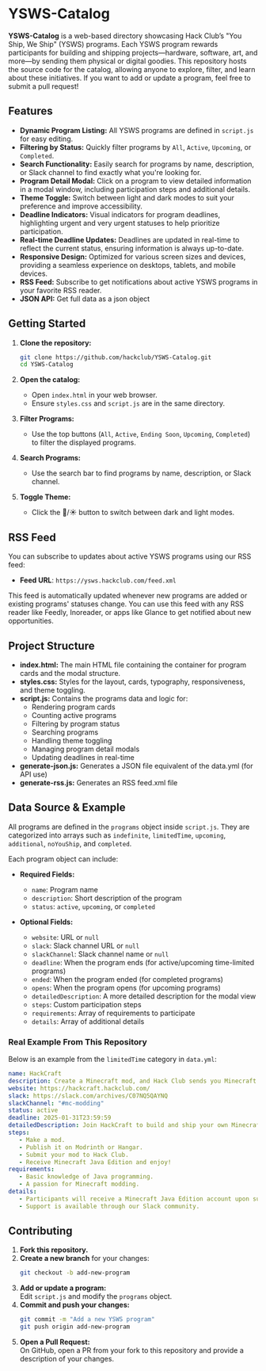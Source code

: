 # YSWS-Catalog

**YSWS-Catalog** is a web-based directory showcasing Hack Club’s "You Ship, We Ship" (YSWS) programs. Each YSWS program rewards participants for building and shipping projects—hardware, software, art, and more—by sending them physical or digital goodies. This repository hosts the source code for the catalog, allowing anyone to explore, filter, and learn about these initiatives. If you want to add or update a program, feel free to submit a pull request!

## Features

- **Dynamic Program Listing:** All YSWS programs are defined in `script.js` for easy editing.
- **Filtering by Status:** Quickly filter programs by `All`, `Active`, `Upcoming`, or `Completed`.
- **Search Functionality:** Easily search for programs by name, description, or Slack channel to find exactly what you're looking for.
- **Program Detail Modal:** Click on a program to view detailed information in a modal window, including participation steps and additional details.
- **Theme Toggle:** Switch between light and dark modes to suit your preference and improve accessibility.
- **Deadline Indicators:** Visual indicators for program deadlines, highlighting urgent and very urgent statuses to help prioritize participation.
- **Real-time Deadline Updates:** Deadlines are updated in real-time to reflect the current status, ensuring information is always up-to-date.
- **Responsive Design:** Optimized for various screen sizes and devices, providing a seamless experience on desktops, tablets, and mobile devices.
- **RSS Feed:** Subscribe to get notifications about active YSWS programs in your favorite RSS reader.
- **JSON API:** Get full data as a json object

## Getting Started

1. **Clone the repository:**
   ```bash
   git clone https://github.com/hackclub/YSWS-Catalog.git
   cd YSWS-Catalog
   ```

2. **Open the catalog:**
   - Open `index.html` in your web browser.
   - Ensure `styles.css` and `script.js` are in the same directory.

3. **Filter Programs:**
   - Use the top buttons (`All`, `Active`, `Ending Soon`, `Upcoming`, `Completed`) to filter the displayed programs.

4. **Search Programs:**
   - Use the search bar to find programs by name, description, or Slack channel.

5. **Toggle Theme:**
   - Click the 🌙/☀️ button to switch between dark and light modes.

## RSS Feed

You can subscribe to updates about active YSWS programs using our RSS feed:

- **Feed URL**: `https://ysws.hackclub.com/feed.xml`

This feed is automatically updated whenever new programs are added or existing programs' statuses change. You can use this feed with any RSS reader like Feedly, Inoreader, or apps like Glance to get notified about new opportunities.

## Project Structure

- **index.html:** The main HTML file containing the container for program cards and the modal structure.
- **styles.css:** Styles for the layout, cards, typography, responsiveness, and theme toggling.
- **script.js:** Contains the programs data and logic for:
  - Rendering program cards
  - Counting active programs
  - Filtering by program status
  - Searching programs
  - Handling theme toggling
  - Managing program detail modals
  - Updating deadlines in real-time
- **generate-json.js:** Generates a JSON file equivalent of the data.yml (for API use)
- **generate-rss.js:** Generates an RSS feed.xml file

## Data Source & Example

All programs are defined in the `programs` object inside `script.js`. They are categorized into arrays such as `indefinite`, `limitedTime`, `upcoming`, `additional`, `noYouShip`, and `completed`.

Each program object can include:

- **Required Fields:**
  - `name`: Program name
  - `description`: Short description of the program
  - `status`: `active`, `upcoming`, or `completed`

- **Optional Fields:**
  - `website`: URL or `null`
  - `slack`: Slack channel URL or `null`
  - `slackChannel`: Slack channel name or `null`
  - `deadline`: When the program ends (for active/upcoming time-limited programs)
  - `ended`: When the program ended (for completed programs)
  - `opens`: When the program opens (for upcoming programs)
  - `detailedDescription`: A more detailed description for the modal view
  - `steps`: Custom participation steps
  - `requirements`: Array of requirements to participate
  - `details`: Array of additional details

### Real Example From This Repository

Below is an example from the `limitedTime` category in `data.yml`:

```yml
name: HackCraft
description: Create a Minecraft mod, and Hack Club sends you Minecraft Java!
website: https://hackcraft.hackclub.com/
slack: https://slack.com/archives/C07NQ5QAYNQ
slackChannel: "#mc-modding"
status: active
deadline: 2025-01-31T23:59:59
detailedDescription: Join HackCraft to build and ship your own Minecraft mod. Access exclusive resources and a supportive community.
steps:
   - Make a mod.
   - Publish it on Modrinth or Hangar.
   - Submit your mod to Hack Club.
   - Receive Minecraft Java Edition and enjoy!
requirements:
   - Basic knowledge of Java programming.
   - A passion for Minecraft modding.
details:
   - Participants will receive a Minecraft Java Edition account upon successful submission.
   - Support is available through our Slack community.
```

## Contributing

1. **Fork this repository.**
2. **Create a new branch** for your changes:
   ```bash
   git checkout -b add-new-program
   ```
3. **Add or update a program:**  
   Edit `script.js` and modify the `programs` object.
4. **Commit and push your changes:**
   ```bash
   git commit -m "Add a new YSWS program"
   git push origin add-new-program
   ```
5. **Open a Pull Request:**  
   On GitHub, open a PR from your fork to this repository and provide a description of your changes.
